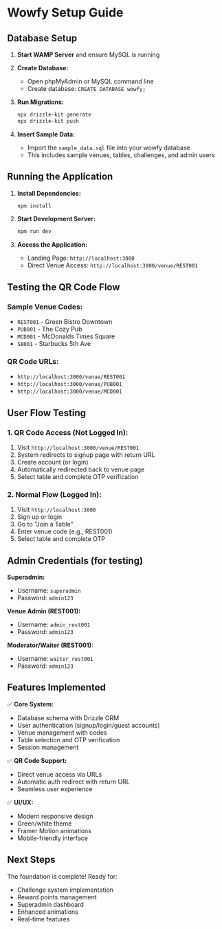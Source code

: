# Wowfy Setup Guide

## Database Setup

1. **Start WAMP Server** and ensure MySQL is running

2. **Create Database:**
   - Open phpMyAdmin or MySQL command line
   - Create database: `CREATE DATABASE wowfy;`

3. **Run Migrations:**
   ```bash
   npx drizzle-kit generate
   npx drizzle-kit push
   ```

4. **Insert Sample Data:**
   - Import the `sample_data.sql` file into your wowfy database
   - This includes sample venues, tables, challenges, and admin users

## Running the Application

1. **Install Dependencies:**
   ```bash
   npm install
   ```

2. **Start Development Server:**
   ```bash
   npm run dev
   ```

3. **Access the Application:**
   - Landing Page: `http://localhost:3000`
   - Direct Venue Access: `http://localhost:3000/venue/REST001`

## Testing the QR Code Flow

### Sample Venue Codes:
- `REST001` - Green Bistro Downtown
- `PUB001` - The Cozy Pub  
- `MCD001` - McDonalds Times Square
- `SB001` - Starbucks 5th Ave

### QR Code URLs:
- `http://localhost:3000/venue/REST001`
- `http://localhost:3000/venue/PUB001`
- `http://localhost:3000/venue/MCD001`

## User Flow Testing

### 1. QR Code Access (Not Logged In):
1. Visit `http://localhost:3000/venue/REST001`
2. System redirects to signup page with return URL
3. Create account (or login)
4. Automatically redirected back to venue page
5. Select table and complete OTP verification

### 2. Normal Flow (Logged In):
1. Visit `http://localhost:3000`
2. Sign up or login
3. Go to "Join a Table"
4. Enter venue code (e.g., REST001)
5. Select table and complete OTP

## Admin Credentials (for testing)

**Superadmin:**
- Username: `superadmin`
- Password: `admin123`

**Venue Admin (REST001):**
- Username: `admin_rest001` 
- Password: `admin123`

**Moderator/Waiter (REST001):**
- Username: `waiter_rest001`
- Password: `admin123`

## Features Implemented

✅ **Core System:**
- Database schema with Drizzle ORM
- User authentication (signup/login/guest accounts)
- Venue management with codes
- Table selection and OTP verification
- Session management

✅ **QR Code Support:**
- Direct venue access via URLs
- Automatic auth redirect with return URL
- Seamless user experience

✅ **UI/UX:**
- Modern responsive design
- Green/white theme
- Framer Motion animations
- Mobile-friendly interface

## Next Steps

The foundation is complete! Ready for:
- Challenge system implementation
- Reward points management
- Superadmin dashboard
- Enhanced animations
- Real-time features